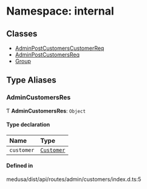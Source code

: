 # Namespace: internal

## Classes

- [AdminPostCustomersCustomerReq](../classes/internal-5.AdminPostCustomersCustomerReq.md)
- [AdminPostCustomersReq](../classes/internal-5.AdminPostCustomersReq.md)
- [Group](../classes/internal-5.Group.md)

## Type Aliases

### AdminCustomersRes

Ƭ **AdminCustomersRes**: `Object`

#### Type declaration

| Name | Type |
| :------ | :------ |
| `customer` | [`Customer`](../classes/internal.Customer.md) |

#### Defined in

medusa/dist/api/routes/admin/customers/index.d.ts:5
